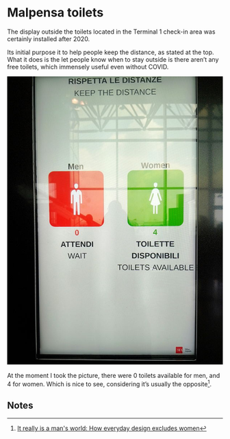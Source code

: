 # Malpensa toilets

The display outside the toilets located in the Terminal 1 check-in area was certainly installed after 2020. 

Its initial purpose it to help people keep the distance, as stated at the top. What it does is the let people know when to stay outside is there aren’t any free toilets, which immensely useful even without COVID.

![The display show, in two languages (Italian and English) how many toilets are available for men and women](./assets/malpensa-toilets.jpg)

At the moment I took the picture, there were 0 toilets available for men, and 4 for women. Which is nice to see, considering it’s usually the opposite[^1]. 

## Notes

[^1]: [It really is a man's world: How everyday design excludes women](https://www.bbc.co.uk/programmes/articles/1rcgjxPKJRGrZcTsX2hHwTj/it-really-is-a-mans-world-how-everyday-design-excludes-women)
